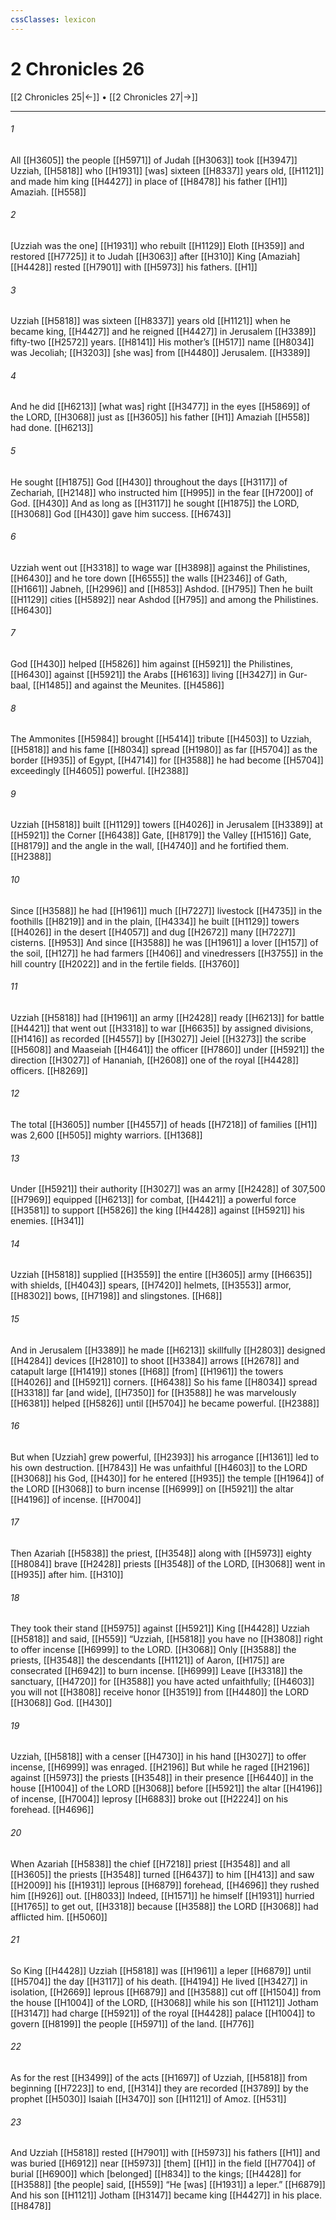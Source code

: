 ```yaml
---
cssClasses: lexicon
---
```


# 2 Chronicles 26

[[2 Chronicles 25|←]] • [[2 Chronicles 27|→]]

---

###### 1
All [[H3605]] the people [[H5971]] of Judah [[H3063]] took [[H3947]] Uzziah, [[H5818]] who [[H1931]] [was] sixteen [[H8337]] years old, [[H1121]] and made him king [[H4427]] in place of [[H8478]] his father [[H1]] Amaziah. [[H558]]

###### 2
[Uzziah was the one] [[H1931]] who rebuilt [[H1129]] Eloth [[H359]] and restored [[H7725]] it to Judah [[H3063]] after [[H310]] King [Amaziah] [[H4428]] rested [[H7901]] with [[H5973]] his fathers. [[H1]]

###### 3
Uzziah [[H5818]] was sixteen [[H8337]] years old [[H1121]] when he became king, [[H4427]] and he reigned [[H4427]] in Jerusalem [[H3389]] fifty-two [[H2572]] years. [[H8141]] His mother’s [[H517]] name [[H8034]] was Jecoliah; [[H3203]] [she was] from [[H4480]] Jerusalem. [[H3389]]

###### 4
And he did [[H6213]] [what was] right [[H3477]] in the eyes [[H5869]] of the LORD, [[H3068]] just as [[H3605]] his father [[H1]] Amaziah [[H558]] had done. [[H6213]]

###### 5
He sought [[H1875]] God [[H430]] throughout the days [[H3117]] of Zechariah, [[H2148]] who instructed him [[H995]] in the fear [[H7200]] of God. [[H430]] And as long as [[H3117]] he sought [[H1875]] the LORD, [[H3068]] God [[H430]] gave him success. [[H6743]]

###### 6
Uzziah went out [[H3318]] to wage war [[H3898]] against the Philistines, [[H6430]] and he tore down [[H6555]] the walls [[H2346]] of Gath, [[H1661]] Jabneh, [[H2996]] and [[H853]] Ashdod. [[H795]] Then he built [[H1129]] cities [[H5892]] near Ashdod [[H795]] and among the Philistines. [[H6430]]

###### 7
God [[H430]] helped [[H5826]] him against [[H5921]] the Philistines, [[H6430]] against [[H5921]] the Arabs [[H6163]] living [[H3427]] in Gur-baal, [[H1485]] and against the Meunites. [[H4586]]

###### 8
The Ammonites [[H5984]] brought [[H5414]] tribute [[H4503]] to Uzziah, [[H5818]] and his fame [[H8034]] spread [[H1980]] as far [[H5704]] as the border [[H935]] of Egypt, [[H4714]] for [[H3588]] he had become [[H5704]] exceedingly [[H4605]] powerful. [[H2388]]

###### 9
Uzziah [[H5818]] built [[H1129]] towers [[H4026]] in Jerusalem [[H3389]] at [[H5921]] the Corner [[H6438]] Gate, [[H8179]] the Valley [[H1516]] Gate, [[H8179]] and the angle in the wall, [[H4740]] and he fortified them. [[H2388]]

###### 10
Since [[H3588]] he had [[H1961]] much [[H7227]] livestock [[H4735]] in the foothills [[H8219]] and in the plain, [[H4334]] he built [[H1129]] towers [[H4026]] in the desert [[H4057]] and dug [[H2672]] many [[H7227]] cisterns. [[H953]] And since [[H3588]] he was [[H1961]] a lover [[H157]] of the soil, [[H127]] he had farmers [[H406]] and vinedressers [[H3755]] in the hill country [[H2022]] and in the fertile fields. [[H3760]]

###### 11
Uzziah [[H5818]] had [[H1961]] an army [[H2428]] ready [[H6213]] for battle [[H4421]] that went out [[H3318]] to war [[H6635]] by assigned divisions, [[H1416]] as recorded [[H4557]] by [[H3027]] Jeiel [[H3273]] the scribe [[H5608]] and Maaseiah [[H4641]] the officer [[H7860]] under [[H5921]] the direction [[H3027]] of Hananiah, [[H2608]] one of the royal [[H4428]] officers. [[H8269]]

###### 12
The total [[H3605]] number [[H4557]] of heads [[H7218]] of families [[H1]] was 2,600 [[H505]] mighty warriors. [[H1368]]

###### 13
Under [[H5921]] their authority [[H3027]] was an army [[H2428]] of 307,500 [[H7969]] equipped [[H6213]] for combat, [[H4421]] a powerful force [[H3581]] to support [[H5826]] the king [[H4428]] against [[H5921]] his enemies. [[H341]]

###### 14
Uzziah [[H5818]] supplied [[H3559]] the entire [[H3605]] army [[H6635]] with shields, [[H4043]] spears, [[H7420]] helmets, [[H3553]] armor, [[H8302]] bows, [[H7198]] and slingstones. [[H68]]

###### 15
And in Jerusalem [[H3389]] he made [[H6213]] skillfully [[H2803]] designed [[H4284]] devices [[H2810]] to shoot [[H3384]] arrows [[H2678]] and catapult large [[H1419]] stones [[H68]] [from] [[H1961]] the towers [[H4026]] and [[H5921]] corners. [[H6438]] So his fame [[H8034]] spread [[H3318]] far [and wide], [[H7350]] for [[H3588]] he was marvelously [[H6381]] helped [[H5826]] until [[H5704]] he became powerful. [[H2388]]

###### 16
But when [Uzziah] grew powerful, [[H2393]] his arrogance [[H1361]] led to his own destruction. [[H7843]] He was unfaithful [[H4603]] to the LORD [[H3068]] his God, [[H430]] for he entered [[H935]] the temple [[H1964]] of the LORD [[H3068]] to burn incense [[H6999]] on [[H5921]] the altar [[H4196]] of incense. [[H7004]]

###### 17
Then Azariah [[H5838]] the priest, [[H3548]] along with [[H5973]] eighty [[H8084]] brave [[H2428]] priests [[H3548]] of the LORD, [[H3068]] went in [[H935]] after him. [[H310]]

###### 18
They took their stand [[H5975]] against [[H5921]] King [[H4428]] Uzziah [[H5818]] and said, [[H559]] “Uzziah, [[H5818]] you have no [[H3808]] right to offer incense [[H6999]] to the LORD. [[H3068]] Only [[H3588]] the priests, [[H3548]] the descendants [[H1121]] of Aaron, [[H175]] are consecrated [[H6942]] to burn incense. [[H6999]] Leave [[H3318]] the sanctuary, [[H4720]] for [[H3588]] you have acted unfaithfully; [[H4603]] you will not [[H3808]] receive honor [[H3519]] from [[H4480]] the LORD [[H3068]] God. [[H430]]

###### 19
Uzziah, [[H5818]] with a censer [[H4730]] in his hand [[H3027]] to offer incense, [[H6999]] was enraged. [[H2196]] But while he raged [[H2196]] against [[H5973]] the priests [[H3548]] in their presence [[H6440]] in the house [[H1004]] of the LORD [[H3068]] before [[H5921]] the altar [[H4196]] of incense, [[H7004]] leprosy [[H6883]] broke out [[H2224]] on his forehead. [[H4696]]

###### 20
When Azariah [[H5838]] the chief [[H7218]] priest [[H3548]] and all [[H3605]] the priests [[H3548]] turned [[H6437]] to him [[H413]] and saw [[H2009]] his [[H1931]] leprous [[H6879]] forehead, [[H4696]] they rushed him [[H926]] out. [[H8033]] Indeed, [[H1571]] he himself [[H1931]] hurried [[H1765]] to get out, [[H3318]] because [[H3588]] the LORD [[H3068]] had afflicted him. [[H5060]]

###### 21
So King [[H4428]] Uzziah [[H5818]] was [[H1961]] a leper [[H6879]] until [[H5704]] the day [[H3117]] of his death. [[H4194]] He lived [[H3427]] in isolation, [[H2669]] leprous [[H6879]] and [[H3588]] cut off [[H1504]] from the house [[H1004]] of the LORD, [[H3068]] while his son [[H1121]] Jotham [[H3147]] had charge [[H5921]] of the royal [[H4428]] palace [[H1004]] to govern [[H8199]] the people [[H5971]] of the land. [[H776]]

###### 22
As for the rest [[H3499]] of the acts [[H1697]] of Uzziah, [[H5818]] from beginning [[H7223]] to end, [[H314]] they are recorded [[H3789]] by the prophet [[H5030]] Isaiah [[H3470]] son [[H1121]] of Amoz. [[H531]]

###### 23
And Uzziah [[H5818]] rested [[H7901]] with [[H5973]] his fathers [[H1]] and was buried [[H6912]] near [[H5973]] [them] [[H1]] in the field [[H7704]] of burial [[H6900]] which [belonged] [[H834]] to the kings; [[H4428]] for [[H3588]] [the people] said, [[H559]] “He [was] [[H1931]] a leper.” [[H6879]] And his son [[H1121]] Jotham [[H3147]] became king [[H4427]] in his place. [[H8478]]

